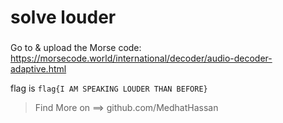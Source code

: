 # solve louder
### 
Go to & upload the Morse code:
https://morsecode.world/international/decoder/audio-decoder-adaptive.html

flag is `flag{I AM SPEAKING LOUDER THAN BEFORE}`

>Find More on ==> github.com/MedhatHassan